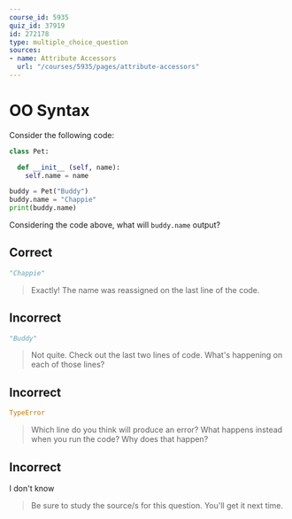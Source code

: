 ```yaml
---
course_id: 5935
quiz_id: 37919
id: 272178
type: multiple_choice_question
sources:
- name: Attribute Accessors
  url: "/courses/5935/pages/attribute-accessors"
---
```


# OO Syntax

Consider the following code:

```py
class Pet:

  def __init__ (self, name):
    self.name = name

buddy = Pet("Buddy")
buddy.name = "Chappie"
print(buddy.name)
```

Considering the code above, what will `buddy.name` output?

## Correct

```py
"Chappie"
```

> Exactly! The name was reassigned on the last line of the code.

## Incorrect

```py
"Buddy"
```

> Not quite. Check out the last two lines of code. What's happening on each of
> those lines?

## Incorrect

```py
TypeError
```

> Which line do you think will produce an error? What happens instead when you run
> the code? Why does that happen?

## Incorrect

I don't know

> Be sure to study the source/s for this question. You'll get it next time.
